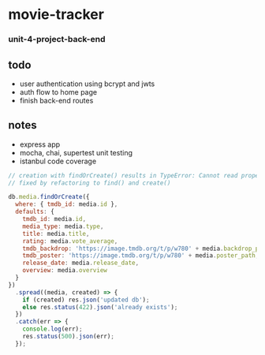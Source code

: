# movie-tracker

### unit-4-project-back-end

## todo

- user authentication using bcrypt and jwts
- auth flow to home page
- finish back-end routes

## notes

- express app
- mocha, chai, supertest unit testing
- istanbul code coverage

```js
// creation with findOrCreate() results in TypeError: Cannot read property '0' of undefined
// fixed by refactoring to find() and create()

db.media.findOrCreate({
  where: { tmdb_id: media.id },
  defaults: {
    tmdb_id: media.id,
    media_type: media.type,
    title: media.title,
    rating: media.vote_average,
    tmdb_backdrop: 'https://image.tmdb.org/t/p/w780' + media.backdrop_path,
    tmdb_poster: 'https://image.tmdb.org/t/p/w780' + media.poster_path,
    release_date: media.release_date,
    overview: media.overview
  }
})
  .spread((media, created) => {
    if (created) res.json('updated db');
    else res.status(422).json('already exists');
  })
  .catch(err => {
    console.log(err);
    res.status(500).json(err);
  });
```
